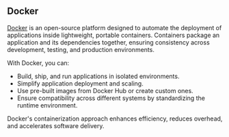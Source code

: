 ## Docker
[Docker](https://www.docker.com/get-started/) is an open-source platform designed to automate the deployment of applications inside lightweight, portable containers. Containers package an application and its dependencies together, ensuring consistency across development, testing, and production environments.

With Docker, you can:

- Build, ship, and run applications in isolated environments.
- Simplify application deployment and scaling.
- Use pre-built images from Docker Hub or create custom ones.
- Ensure compatibility across different systems by standardizing the runtime environment.

Docker's containerization approach enhances efficiency, reduces overhead, and accelerates software delivery.